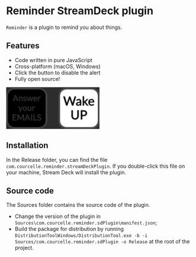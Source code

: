 
# Reminder StreamDeck plugin
`Reminder` is a plugin to remind you about things.

## Features
- Code written in pure JavaScript
- Cross-platform (macOS, Windows)
- Click the button to disable the alert
- Fully open source!

<img src="https://github.com/tubededentifrice/streamdeck-reminder/raw/master/screenshot1.png" width="252" />

## Installation
In the Release folder, you can find the file `com.courcelle.reminder.streamDeckPlugin`. If you double-click this file on your machine, Stream Deck will install the plugin.

## Source code
The Sources folder contains the source code of the plugin.
- Change the version of the plugin in `Sources\com.courcelle.reminder.sdPlugin\manifest.json`;
- Build the package for distribution by running `DistributionToolWindows/DistributionTool.exe -b -i Sources/com.courcelle.reminder.sdPlugin -o Release` at the root of the project.